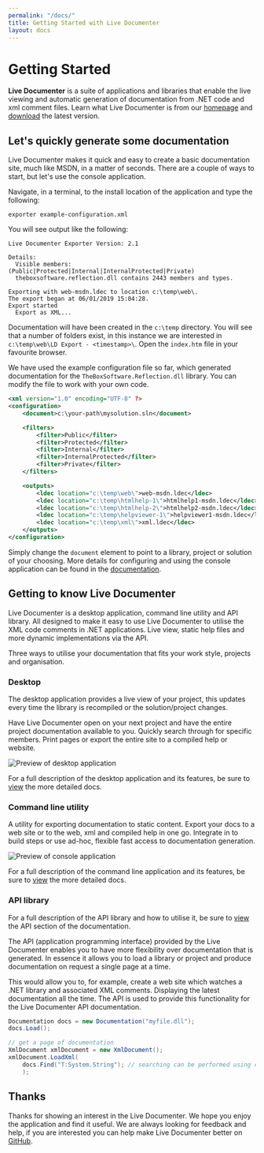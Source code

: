 ```yaml
---
permalink: "/docs/"
title: Getting Started with Live Documenter
layout: docs
---
```


# Getting Started

__Live Documenter__ is a suite of applications and libraries that enable the live viewing and automatic generation of documentation from .NET code and xml comment files. Learn what Live Documenter is from our [homepage](/) and [download](/download) the latest version.

## Let's quickly generate some documentation

Live Documenter makes it quick and easy to create a basic documentation site, much like MSDN, 
in a matter of seconds. There are a couple of ways to start, but let's use the console application.

Navigate, in a terminal, to the install location of the application and type the following:

```shell
exporter example-configuration.xml
```

You will see output like the following:

```shell
Live Documenter Exporter Version: 2.1

Details:
  Visible members: (Public|Protected|Internal|InternalProtected|Private)
  theboxsoftware.reflection.dll contains 2443 members and types.

Exporting with web-msdn.ldec to location c:\temp\web\.
The export began at 06/01/2019 15:04:28.
Export started
  Export as XML...
```

Documentation will have been created in the `c:\temp` directory. You will see that a number of folders exist, in this instance we are interested in `c:\temp\web\LD Export - <timestamp>\`. Open the `index.htm` file in your favourite browser.

We have used the example configuration file so far, which generated documentation for the `TheBoxSoftware.Reflection.dll` library. You can modify the file to work with your own code.

```xml
<xml version="1.0" encoding="UTF-8" ?>
<configuration>
    <document>c:\your-path\mysolution.sln</document>

    <filters>
        <filter>Public</filter>
        <filter>Protected</filter>
        <filter>Internal</filter>
        <filter>InternalProtected</filter>
        <filter>Private</filter>
    </filters>

    <outputs>
        <ldec location="c:\temp\web\">web-msdn.ldec</ldec>
        <ldec location="c:\temp\htmlhelp-1\">htmlhelp1-msdn.ldec</ldec>
        <ldec location="c:\temp\htmlhelp-2\">htmlhelp2-msdn.ldec</ldec>
        <ldec location="c:\temp\helpviewer-1\">helpviewer1-msdn.ldec</ldec>
        <ldec location="c:\temp\xml\">xml.ldec</ldec>
    </outputs>
</configuration>
```

Simply change the `document` element to point to a library, project or solution of your choosing. More details for configuring and using the console application can be found in the [documentation](/docs/application/exporter/).

## Getting to know Live Documenter

Live Documenter is a desktop application, command line utility and API library. All designed to make it easy to use Live Documenter to utilise the XML code comments in .NET applications. Live view, static help files and more dynamic implementations via the API.

Three ways to utilise your documentation that fits your work style, projects and organisation.

### Desktop

The desktop application provides a live view of your project, this updates every time the library is recompiled or the solution/project changes. 

Have Live Documenter open on your next project and have the entire project documentation available to you. Quickly search through for specific members. Print pages or export the entire site to a compiled help or website.

<div class="row justify-content-center p-3">
    <img class="fluid-img image_border" style="max-width: 841px" src="/assets/images/documentation/ld_desktop_preview.png" alt="Preview of desktop application" />
</div>

For a full description of the desktop application and its features, be sure to [view](/docs/application/desktop/) the more detailed docs.

### Command line utility

A utility for exporting documentation to static content. Export your docs to a web site or to the web, xml and compiled help in one go. Integrate in to build steps or use ad-hoc, flexible fast access to documentation generation.

<div class="row justify-content-center p-3">
    <img class="fluid-img image_border" style="max-width: 594px" src="/assets/images/documentation/ld_console_preview.png" alt="Preview of console application" />
</div>

For a full description of the command line application and its features, be sure to [view](/docs/application/exporter/) the more detailed docs.

### API library

For a full description of the API library and how to utilise it, be sure to [view](/docs/api/index.html) the API section of the documentation.

The API (application programming interface) provided by the Live Documenter enables you to have more flexibility over documentation that is generated. In essence it allows you to load a library or project and produce documentation on request a single page at a time.

This would allow you to, for example, create a web site which watches a .NET library and associated XML comments. Displaying the latest documentation all the time. The API is used to provide this functionality for the Live Documenter API documentation.

```cs
Documentation docs = new Documentation("myfile.dll");
docs.Load();

// get a page of documentation
XmlDocument xmlDocument = new XmlDocument();
xmlDocument.LoadXml(
	docs.Find("T:System.String"); // searching can be performed using cref paths
	);
```

## Thanks

Thanks for showing an interest in the Live Documenter. We hope you enjoy the application and find it useful. We are always looking for feedback and help, if you are interested you can help make Live Documenter better on [GitHub](https://github.com/barry-jones/live-documenter).